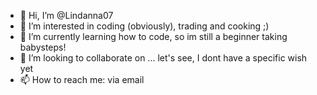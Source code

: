 - 👋 Hi, I’m @Lindanna07
- 👀 I’m interested in coding (obviously), trading and cooking ;)
- 🌱 I’m currently learning how to code, so im still a beginner taking babysteps!
- 💞️ I’m looking to collaborate on ... let's see, I dont have a specific wish yet
- 📫 How to reach me: via email

<!---
Lindanna07/Lindanna07 is a ✨ special ✨ repository because its `README.md` (this file) appears on your GitHub profile.
You can click the Preview link to take a look at your changes.
--->

